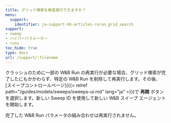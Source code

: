 ```yaml
---
title: グリッド検索を再度実行できますか？
menu:
  support:
    identifier: ja-support-kb-articles-rerun_grid_search
support:
- sweep
- ハイパーパラメーター
- runs
toc_hide: true
type: docs
url: /support/:filename
---
```


クラッシュのために一部の W&B Run の再実行が必要な場合、グリッド検索が完了したにもかかわらず、特定の W&B Run を削除して再実行します。その後、[スイープコントロールページ]({{< relref path="/guides/models/sweeps/sweeps-ui.md" lang="ja" >}})で **再開** ボタンを選択します。新しい Sweep ID を使用して新しい W&B スイープ エージェントを開始します。

完了した W&B Run パラメータの組み合わせは再実行されません。